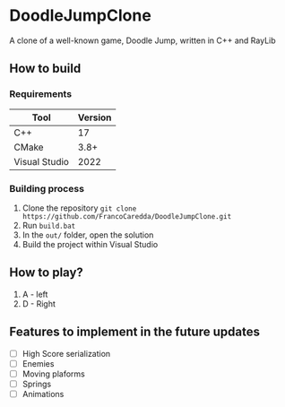 # DoodleJumpClone
A clone of a well-known game, Doodle Jump, written in C++ and RayLib  
## How to build
### Requirements
|Tool|Version|
|--|--|
|C++|17|
|CMake|3.8+|
|Visual Studio|2022|
### Building process
1. Clone the repository `git clone https://github.com/FrancoCaredda/DoodleJumpClone.git`
2. Run `build.bat`
3. In the `out/` folder, open the solution
4. Build the project within Visual Studio
## How to play?
1. A - left
2. D - Right
## Features to implement in the future updates
- [ ] High Score serialization
- [ ] Enemies
- [ ] Moving plaforms
- [ ] Springs
- [ ] Animations

